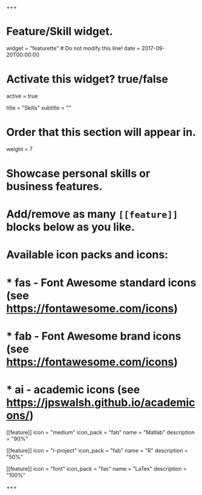 +++
# Feature/Skill widget.
widget = "featurette"  # Do not modify this line!
date = 2017-09-20T00:00:00

# Activate this widget? true/false
active = true

title = "Skills"
subtitle = ""

# Order that this section will appear in.
weight = 7

# Showcase personal skills or business features.
# 
# Add/remove as many `[[feature]]` blocks below as you like.
# 
# Available icon packs and icons:
# * fas - Font Awesome standard icons (see https://fontawesome.com/icons)
# * fab - Font Awesome brand icons (see https://fontawesome.com/icons)
# * ai - academic icons (see https://jpswalsh.github.io/academicons/)

[[feature]]
  icon = "medium"
  icon_pack = "fab"
  name = "Matlab"
  description = "90%"
  
[[feature]]
  icon = "r-project"
  icon_pack = "fab"
  name = "R"
  description = "50%"
  
[[feature]]
  icon = "font"
  icon_pack = "fas"
  name = "LaTex"
  description = "100%"  
  


+++
